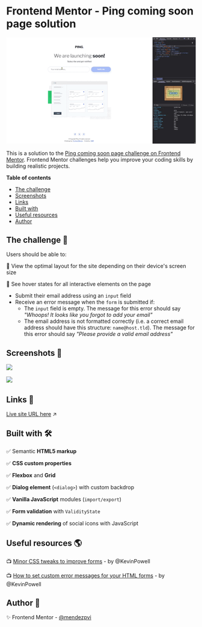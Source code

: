 # Frontend Mentor - Ping coming soon page solution

![](./assets/gif/demo.gif)

This is a solution to the [Ping coming soon page challenge on Frontend Mentor](https://www.frontendmentor.io/challenges/ping-single-column-coming-soon-page-5cadd051fec04111f7b848da). Frontend Mentor challenges help you improve your coding skills by building realistic projects. 


**Table of contents**

- [The challenge](#the-challenge-)
- [Screenshots](#screenshots-)
- [Links](#links-)
- [Built with](#built-with-️)
- [Useful resources](#useful-resources-)
- [Author](#author-)


## The challenge 📌

Users should be able to:

🎯 View the optimal layout for the site depending on their device's screen size

🎯 See hover states for all interactive elements on the page
- Submit their email address using an `input` field
- Receive an error message when the `form` is submitted if:
	- The `input` field is empty. The message for this error should say *"Whoops! It looks like you forgot to add your email"*
	- The email address is not formatted correctly (i.e. a correct email address should have this structure: `name@host.tld`). The message for this error should say *"Please provide a valid email address"*


## Screenshots 📸

![](./assets/screenshots/mobile.avif)

![](./assets/screenshots/desktop.avif)


## Links 🔗

[Live site URL here](https://mendezpvi.github.io/fem-ping-coming-soon-page/) ↗️


## Built with 🛠️

✅ Semantic **HTML5 markup**

✅ **CSS custom properties**

✅ **Flexbox** and **Grid**

✅ **Dialog element** (`<dialog>`) with custom backdrop

✅ **Vanilla JavaScript** modules (`import/export`)

✅ **Form validation** with `ValidityState`

✅ **Dynamic rendering** of social icons with JavaScript


## Useful resources 🌎

📺 [Minor CSS tweaks to improve forms](https://youtu.be/awNYtIAu6pI?si=1DEc8OT_YG55GhY_) - by @KevinPowell

📺 [How to set custom error messages for your HTML forms](https://youtu.be/h5qqmE83Tes?si=nopojtOlBaaJS9S5) - by @KevinPowell

## Author 🔰

✨ Frontend Mentor - [@mendezpvi](https://www.frontendmentor.io/profile/mendezpvi)

